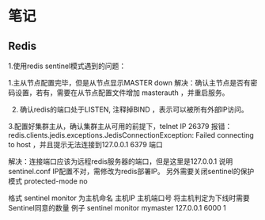 # 笔记

## Redis
1.使用redis sentinel模式遇到的问题：


1.主从节点配置完毕，但是从节点显示MASTER down
解决：确认主节点是否有密码设置，若有，需要在从节点配置文件增加   masterauth <master-password>，并重启服务。
 
2. 确认redis的端口处于LISTEN, 注释掉BIND ，表示可以被所有外部IP访问。
  
3.配置好集群主从，确认集群主从可用的前提下，telnet IP 26379 
报错：redis.clients.jedis.exceptions.JedisConnectionException: Failed connecting to host ，并且提示无法连接到127.0.0.1 6379 端口

解决：连接端口应该为远程redis服务器的端口，但是这里是127.0.0.1 说明 sentinel.conf IP配置不对，需修改为redis部署IP。
     另外需要关闭sentinel的保护模式 protected-mode no

  格式	sentinel monitor 为主机命名 主机IP 主机端口号 将主机判定为下线时需要Sentinel同意的数量
  例子	sentinel monitor mymaster 127.0.0.1 6000 1

